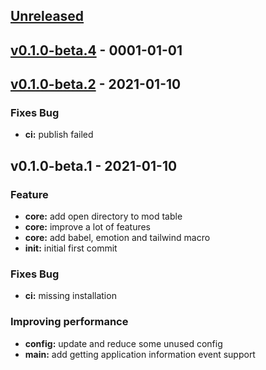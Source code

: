 <a name="unreleased"></a>
## [Unreleased]


<a name="v0.1.0-beta.4"></a>
## [v0.1.0-beta.4] - 0001-01-01

<a name="v0.1.0-beta.2"></a>
## [v0.1.0-beta.2] - 2021-01-10
### Fixes Bug
- **ci:** publish failed


<a name="v0.1.0-beta.1"></a>
## v0.1.0-beta.1 - 2021-01-10
### Feature
- **core:** add open directory to mod table
- **core:** improve a lot of features
- **core:** add babel, emotion and tailwind macro
- **init:** initial first commit

### Fixes Bug
- **ci:** missing installation

### Improving performance
- **config:** update and reduce some unused config
- **main:** add getting application information event support


[Unreleased]: https://github.com/kamontat/smapi-manager/compare/v0.1.0-beta.4...HEAD
[v0.1.0-beta.4]: https://github.com/kamontat/smapi-manager/compare/v0.1.0-beta.2...v0.1.0-beta.4
[v0.1.0-beta.2]: https://github.com/kamontat/smapi-manager/compare/v0.1.0-beta.1...v0.1.0-beta.2

